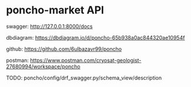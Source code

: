 # poncho-market API

swagger: http://127.0.0.1:8000/docs

dbdiagram: https://dbdiagram.io/d/poncho-65b938a0ac844320ae10954f

github: https://github.com/6ulbazavr99/poncho

postman: https://www.postman.com/cryosat-geologist-27680994/workspace/poncho

TODO: poncho/config/drf_swagger.py/schema_view/description
